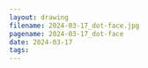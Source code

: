 ```yaml
---
layout: drawing
filename: 2024-03-17_dot-face.jpg
pagename: 2024-03-17_dot-face
date: 2024-03-17
tags:
---
```

